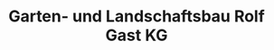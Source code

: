 ---
title: "Garten- und Landschaftsbau Rolf Gast KG"
url: /erlangen/garten-und-landschaftsbau-rolf-gast-kg/
shop: Garten-Center
---